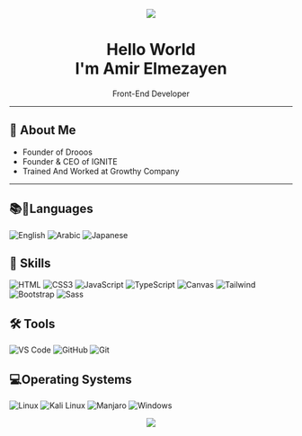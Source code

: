 <!-- Banner -->
<p align="center">
<img src="https://capsule-render.vercel.app/api?type=waving&color=gradient&customColorList=0:FF00FF,50:800080,100:FF00FF&height=200&section=header&text=Amir%20Elmezayen&fontSize=50&fontColor=ffffff&fontAlignY=40&fontAlign=50&desc=Web%20Developer%20%7C%20Linux%20Enthusiast&descSize=20&descAlign=50&animation=twinkling" />
</p>

<h1 align="center">Hello World <br> I'm Amir Elmezayen</h1>
<p align="center">
   Front-End Developer
</p>

---

## 🚀 About Me

-  Founder of Drooos
-  Founder & CEO of IGNITE
-  Trained And Worked at Growthy Company

---

## 📚📍Languages

![English](https://img.shields.io/badge/-English-1E90FF?style=flat&logo=googletranslate&logoColor=white)
![Arabic](https://img.shields.io/badge/-Arabic-FF9800?style=flat&logo=googletranslate&logoColor=white)
![Japanese](https://img.shields.io/badge/-Japanese-FF3E30?style=flat&logo=googletranslate&logoColor=white)


## 📝 Skills

![HTML](https://img.shields.io/badge/-HTML5-E34F26?style=flat&logo=html5&logoColor=white)
![CSS3](https://img.shields.io/badge/-CSS3-1572B6?style=flat&logo=css3&logoColor=DCEEFF)
![JavaScript](https://img.shields.io/badge/-JavaScript-F7DF1E?style=flat&logo=javascript&logoColor=black)
![TypeScript](https://img.shields.io/badge/-TypeScript-3178C6?style=flat&logo=typescript&logoColor=CFEAFF)
![Canvas](https://img.shields.io/badge/-Canvas-FF6D00?style=flat&logo=html5&logoColor=white)
![Tailwind](https://img.shields.io/badge/-Tailwind_CSS-38B2AC?style=flat&logo=tailwind-css)
![Bootstrap](https://img.shields.io/badge/-Bootstrap-7952B3?style=flat&logo=bootstrap&logoColor=E5D9F2)
![Sass](https://img.shields.io/badge/-Sass-CC6699?style=flat&logo=sass&logoColor=white)



## 🛠️ Tools

![VS Code](https://img.shields.io/badge/-VS_Code-007ACC?style=flat&logo=visualstudiocode&logoColor=CFEAFF)
![GitHub](https://img.shields.io/badge/-GitHub-181717?style=flat&logo=github)
![Git](https://img.shields.io/badge/-Git-F05032?style=flat&logo=git&logoColor=FFD6C2)

## 💻Operating Systems
![Linux](https://img.shields.io/badge/-Linux-181717?style=flat&logo=linux)
![Kali Linux](https://img.shields.io/badge/-Kali_Linux-557C94?style=flat&logo=kalilinux&logoColor=white)
![Manjaro](https://img.shields.io/badge/-Manjaro-35BF5C?style=flat&logo=manjaro&logoColor=white)
![Windows](https://img.shields.io/badge/-Windows-0078D6?style=flat&logo=windows&logoColor=D0E8FF)


<p align="center">
<img src="https://capsule-render.vercel.app/api?type=waving&color=gradient&customColorList=0:FF00FF,50:800080,100:FF00FF&height=120&section=footer"/>
</p>
